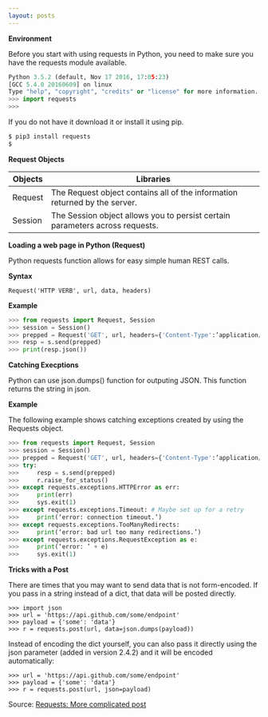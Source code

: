 ```yaml
---
layout: posts
---
```


**Environment**

Before you start with using requests in Python, you need to make sure you have the requests module available.

```python
Python 3.5.2 (default, Nov 17 2016, 17:05:23)
[GCC 5.4.0 20160609] on linux
Type "help", "copyright", "credits" or "license" for more information.
>>> import requests
>>>
```

If you do not have it download it or install it using pip.
```bash
$ pip3 install requests
$
```

**Request Objects**

| Objects | Libraries |
|---|---|
| Request | The Request object contains all of the information returned by the server. |
| Session | The Session object allows you to persist certain parameters across requests. |

**Loading a web page in Python (Request)**

Python requests function allows for easy simple human REST calls.

**Syntax**

`Request('HTTP VERB', url, data, headers)`

**Example**

```python
>>> from requests import Request, Session
>>> session = Session()
>>> prepped = Request('GET', url, headers={'Content-Type':’application/json’}).prepare()
>>> resp = s.send(prepped)
>>> print(resp.json())
```

**Catching Execptions**

Python can use json.dumps() function for outputing JSON. This function returns the string in json.

**Example**

The following example shows catching exceptions created by using the Requests object.

```python
>>> from requests import Request, Session
>>> session = Session()
>>> prepped = Request('GET', url, headers={'Content-Type':’application/json’}).prepare()
>>> try:
>>>     resp = s.send(prepped)
>>>     r.raise_for_status()
>>> except requests.exceptions.HTTPError as err:
>>>     print(err)
>>>     sys.exit(1)
>>> except requests.exceptions.Timeout: # Maybe set up for a retry
>>>     print(‘error: connection timeout.’)
>>> except requests.exceptions.TooManyRedirects:
>>>     print(‘error: bad url too many redirections.’)
>>> except requests.exceptions.RequestException as e:
>>>     print(‘error: ’ + e)
>>>     sys.exit(1)
```

**Tricks with a Post**

There are times that you may want to send data that is not form-encoded. If you pass in a string instead of a dict, that data will be posted directly.

```
>>> import json
>>> url = 'https://api.github.com/some/endpoint'
>>> payload = {'some': 'data'}
>>> r = requests.post(url, data=json.dumps(payload))
```

Instead of encoding the dict yourself, you can also pass it directly using the json parameter (added in version 2.4.2) and it will be encoded automatically:

```
>>> url = 'https://api.github.com/some/endpoint'
>>> payload = {'some': 'data'}
>>> r = requests.post(url, json=payload)
```

Source: [Requests: More complicated post](http://docs.python-requests.org/en/master/user/quickstart/#more-complicated-post-requests)
